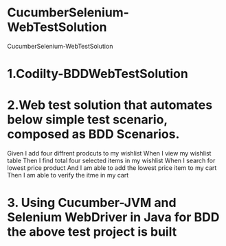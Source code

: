 # CucumberSelenium-WebTestSolution
CucumberSelenium-WebTestSolution
# 1.Codilty-BDDWebTestSolution

# 2.Web test solution that automates below simple test scenario, composed as BDD Scenarios.

 Given I add four diffrent prodcuts to my wishlist
 When I view my wishlist table
 Then I find total four selected items in my wishlist 
 When I search for lowest price product
 And I am able to add the lowest price item to my cart
 Then I am able to verify the itme in my cart

# 3. Using Cucumber-JVM and Selenium WebDriver in Java for BDD the above test project is built

